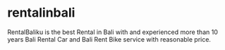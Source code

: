 # rentalinbali
RentalBaliku is the best Rental in Bali with and experienced more than 10 years Bali Rental Car and Bali Rent Bike service with reasonable price. 

